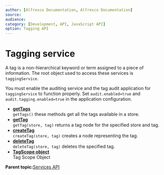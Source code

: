 ```yaml
---
author: [Alfresco Documentation, Alfresco Documentation]
source: 
audience: 
category: [Development, API, JavaScript API]
option: Tagging API
---
```


# Tagging service

A tag is a non-hierarchical keyword or term assigned to a piece of information. The root object used to access these services is `taggingService`.

You must enable the auditing service and the tag audit application for `taggingService` to function properly. Set `audit.enabled=true` and `audit.tagging.enabled=true` in the application configuration.

-   **[getTags](../references/API-JS-TaggingService-getTags.md)**  
`getTags()` these methods get all the tags available in a store.
-   **[getTag](../references/API-JS-TaggingService-getTag.md)**  
`getTag(store, tag)` returns a tag node for the specified store and tag.
-   **[createTag](../references/API-JS-TaggingService-createTag.md)**  
`createTag(store, tag)` creates a node representing the tag.
-   **[deleteTag](../references/API-JS-TaggingService-deleteTag.md)**  
`deleteTag(store, tag)` deletes the specified tag.
-   **[TagScope object](../references/API-JS-TaggingService-tagScope.md)**  
Tag Scope Object

**Parent topic:**[Services API](../references/API-JS-Services.md)

